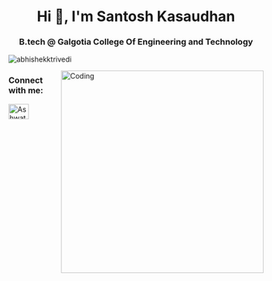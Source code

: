 <h1 align="center">Hi 👋, I'm Santosh Kasaudhan</h1>
<h3 align="center">B.tech @ Galgotia College Of Engineering and Technology </h3>

<p align="left"> <img src="https://komarev.com/ghpvc/?username=abhishekktrivedi&label=Profile%20views&color=0e75b6&style=flat" alt="abhishekktrivedi" /> </p>
<img align="right" alt="Coding" width="400" src="https://i.pinimg.com/originals/e1/f3/41/e1f3413bf5036045713341394f617225.gif">

<h3 align="left">Connect with me:</h3>
<p align="left">
<a href="https://www.linkedin.com/in/santoshkasaudhan/" target="blank"><img align="center" src="https://raw.githubusercontent.com/rahuldkjain/github-profile-readme-generator/master/src/images/icons/Social/linked-in-alt.svg" alt="Ashwath Jadhav" height="30" width="40" /></a>
</p>

